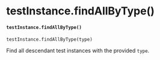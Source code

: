 # testInstance.findAllByType()

#### `testInstance.findAllByType()` <a href="#testinstancefindallbytype" id="testinstancefindallbytype"></a>

```
testInstance.findAllByType(type)
```

Find all descendant test instances with the provided `type`.
